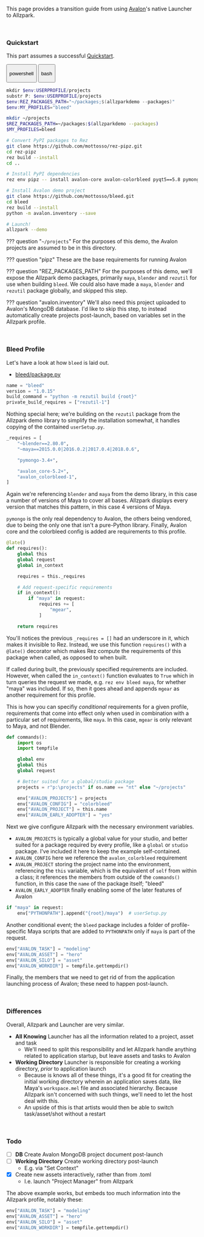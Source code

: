 This page provides a transition guide from using [Avalon](https://getavalon.github.io)'s native Launcher to Allzpark.

<br>

### Quickstart

This part assumes a successful [Quickstart](/quickstart).

<div class="tabs">
  <button class="tab powershell " onclick="setTab(event, 'powershell')"><p>powershell</p><div class="tab-gap"></div></button>
  <button class="tab bash " onclick="setTab(event, 'bash')"><p>bash</p><div class="tab-gap"></div></button>
</div>

<div class="tab-content powershell" markdown="1">

```powershell
mkdir $env:USERPROFILE/projects
substr P: $env:USERPROFILE/projects
$env:REZ_PACKAGES_PATH="~/packages;$(allzparkdemo --packages)"
$env:MY_PROFILES="bleed"
```

</div>

<div class="tab-content bash" markdown="1">

```bash
mkdir ~/projects
$REZ_PACKAGES_PATH=~/packages:$(allzparkdemo --packages)
$MY_PROFILES=bleed
```

</div>

```bash
# Convert PyPI packages to Rez
git clone https://github.com/mottosso/rez-pipz.git
cd rez-pipz
rez build --install
cd ..

# Install PyPI dependencies
rez env pipz -- install avalon-core avalon-colorbleed pyqt5==5.8 pymongo>=3.4

# Install Avalon demo project
git clone https://github.com/mottosso/bleed.git
cd bleed
rez build --install
python -m avalon.inventory --save

# Launch!
allzpark --demo
```

??? question "`~/projects`"
    For the purposes of this demo, the Avalon projects are assumed to be in this directory.

??? question "pipz"
    These are the base requirements for running Avalon

??? question "REZ_PACKAGES_PATH"
    For the purposes of this demo, we'll expose the Allzpark demo packages, primarily `maya`, `blender` and `rezutil` for use when building `bleed`. We could also have made a `maya`, `blender` and `rezutil` package globally, and skipped this step.

??? question "avalon.inventory"
    We'll also need this project uploaded to Avalon's MongoDB database. I'd like to skip this step, to instead automatically create projects post-launch, based on variables set in the Allzpark profile.

<br>

### Bleed Profile

Let's have a look at how `bleed` is laid out.

- [bleed/package.py](https://github.com/mottosso/bleed/blob/master/package.py)

```py
name = "bleed"
version = "1.0.15"
build_command = "python -m rezutil build {root}"
private_build_requires = ["rezutil-1"]
```

Nothing special here; we're building on the `rezutil` package from the Allzpark demo library to simplify the installation somewhat, it handles copying of the contained `userSetup.py`.

```py
_requires = [
    "~blender==2.80.0",
    "~maya==2015.0.0|2016.0.2|2017.0.4|2018.0.6",

    "pymongo-3.4+",

    "avalon_core-5.2+",
    "avalon_colorbleed-1",
]
```

Again we're referencing `blender` and `maya` from the demo library, in this case a number of versions of Maya to cover all bases. Allzpark displays every version that matches this pattern, in this case 4 versions of Maya.

`pymongo` is the only real dependency to Avalon, the others being vendored, due to being the only one that isn't a pure-Python library. Finally, Avalon core and the colorbleed config is added are requirements to this profile.

```py
@late()
def requires():
    global this
    global request
    global in_context

    requires = this._requires

    # Add request-specific requirements
    if in_context():
        if "maya" in request:
            requires += [
                "mgear",
            ]

    return requires
```

You'll notices the previous `_requires = []` had an underscore in it, which makes it invisible to Rez. Instead, we use this function `requires()` with a `@late()` decorator which makes Rez compute the requirements of this package when called, as opposed to when built.

If called during built, the previously specified requirements are included. However, when called the `in_context()` function evaluates to `True` which in turn queries the request we made, e.g. `rez env bleed maya`, for whether "maya" was included. If so, then it goes ahead and appends `mgear` as another requirement for this profile.

This is how you can specifiy *conditional* requirements for a given profile, requirements that come into effect only when used in combination with a particular set of requirements, like `maya`. In this case, `mgear` is only relevant to Maya, and not Blender.

```py
def commands():
    import os
    import tempfile

    global env
    global this
    global request

    # Better suited for a global/studio package
    projects = r"p:\projects" if os.name == "nt" else "~/projects"

    env["AVALON_PROJECTS"] = projects
    env["AVALON_CONFIG"] = "colorbleed"
    env["AVALON_PROJECT"] = this.name
    env["AVALON_EARLY_ADOPTER"] = "yes"
```

Next we give configure Allzpark with the necessary environment variables.

- `AVALON_PROJECTS` is typically a global value for your studio, and better suited for a package required by every profile, like a `global` or `studio` package. I've included it here to keep the example self-contained.
- `AVALON_CONFIG` here we reference the `avalon_colorbleed` requirement
- `AVALON_PROJECT` storing the project name into the environment, referencing the `this` variable, which is the equivalent of `self` from within a class; it references the members from outside of the `commands()` function, in this case the `name` of the package itself; "bleed"
- `AVALON_EARLY_ADOPTER` finally enabling some of the later features of Avalon

```py
if "maya" in request:
    env["PYTHONPATH"].append("{root}/maya")  # userSetup.py
```

Another conditional event; the `bleed` package includes a folder of profile-specific Maya scripts that are added to `PYTHONPATH` only if `maya` is part of the request.

```py
env["AVALON_TASK"] = "modeling"
env["AVALON_ASSET"] = "hero"
env["AVALON_SILO"] = "asset"
env["AVALON_WORKDIR"] = tempfile.gettempdir()
```

Finally, the members that we need to get rid of from the application launching process of Avalon; these need to happen post-launch.

<br>

### Differences

Overall, Allzpark and Launcher are very similar.

- **All Knowing** Launcher has all the information related to a project, asset and task
    - We'll need to split this responsibility and let Allzpark handle anything related to application startup, but leave assets and tasks to Avalon
- **Working Directory** Launcher is responsible for creating a working directory, *prior* to application launch
    - Because is knows all of these things, it's a good fit for creating the initial working directory wherein an application saves data, like Maya's `workspace.mel` file and associated hierarchy. Because Allzpark isn't concerned with such things, we'll need to let the host deal with this.
    - An upside of this is that artists would then be able to switch task/asset/shot without a restart

<br>

### Todo

- [ ] **DB** Create Avalon MongoDB project document post-launch
- [ ] **Working Directory** Create working directory post-launch
    - E.g. via "Set Context"
- [x] Create new assets interactively, rather than from .toml
    - I.e. launch "Project Manager" from Allzpark

The above example works, but embeds too much information into the Allzpark profile, notably these:

```py
env["AVALON_TASK"] = "modeling"
env["AVALON_ASSET"] = "hero"
env["AVALON_SILO"] = "asset"
env["AVALON_WORKDIR"] = tempfile.gettempdir()
```
